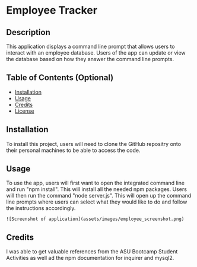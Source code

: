 # Employee Tracker

## Description

This application displays a command line prompt that allows users to interact with an employee database. Users of the app can update or view the database based on how they answer the command line prompts.

## Table of Contents (Optional)

- [Installation](#installation)
- [Usage](#usage)
- [Credits](#credits)
- [License](#license)

## Installation

To install this project, users will need to clone the GitHub repositry onto their personal machines to be able to access the code. 

## Usage

To use the app, users will first want to open the integrated command line and run "npm install". This will install all the needed npm packages. Users will then run the command "node server.js". This will open up the command line prompts where users can select what they would like to do and follow the instructions accordingly.


    ![Screenshot of application](assets/images/employee_screenshot.png)

## Credits

I was able to get valuable references from the ASU Bootcamp Student Activities as well ad the npm documentation for inquirer and mysql2.
